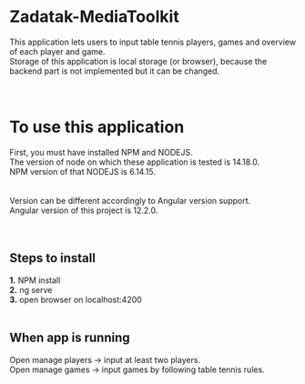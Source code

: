 # Zadatak-MediaToolkit

This application lets users to input table tennis players, games and overview of each player and game.<br>
Storage of this application is local storage (or browser), because the backend part is not implemented but it can be changed.<br>
<br>
<br>
# To use this application
First, you must have installed NPM and NODEJS. <br>
The version of node on which these application is tested is 14.18.0.<br>
NPM version of that NODEJS is 6.14.15.<br>
<br>
<br>
Version can be different accordingly to Angular version support.<br>
Angular version of this project is 12.2.0.<br>
<br>
<br>
## Steps to install
**1.** NPM install<br>
**2.** ng serve<br>
**3.** open browser on localhost:4200<br>
<br>
## When app is running
Open manage players -> input at least two players.<br>
Open manage games -> input games by following table tennis rules.<br>
